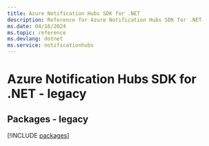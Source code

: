 ```yaml
---
title: Azure Notification Hubs SDK for .NET
description: Reference for Azure Notification Hubs SDK for .NET
ms.date: 04/16/2024
ms.topic: reference
ms.devlang: dotnet
ms.service: notificationhubs
---
```

# Azure Notification Hubs SDK for .NET - legacy
## Packages - legacy
[!INCLUDE [packages](notification-hubs-index.md)]